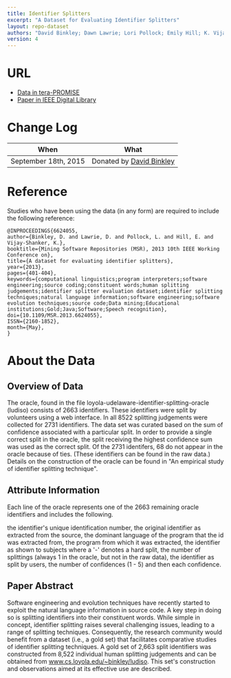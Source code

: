 ```yaml
---
title: Identifier Splitters
excerpt: "A Dataset for Evaluating Identifier Splitters"
layout: repo-dataset
authors: "David Binkley; Dawn Lawrie; Lori Pollock; Emily Hill; K. Vijay-Shanker"
version: 4
---
```


# URL

* [Data in tera-PROMISE](https://terapromise.csc.ncsu.edu/!/#repo/view/head/msr/splitters)
* [Paper in IEEE Digital Library](ieeexplore.ieee.org/xpl/articleDetails.jsp?arnumber=6624055)

# Change Log

When | What
---- | ----
September 18th, 2015 | Donated by [David Binkley](mailto:binkley@cs.loyola.edu)

# Reference

Studies who have been using the data (in any form) are required to include the following reference:

```
@INPROCEEDINGS{6624055,
author={Binkley, D. and Lawrie, D. and Pollock, L. and Hill, E. and Vijay-Shanker, K.},
booktitle={Mining Software Repositories (MSR), 2013 10th IEEE Working Conference on},
title={A dataset for evaluating identifier splitters},
year={2013},
pages={401-404},
keywords={computational linguistics;program interpreters;software engineering;source coding;constituent words;human splitting judgements;identifier splitter evaluation dataset;identifier splitting techniques;natural language information;software engineering;software evolution techniques;source code;Data mining;Educational institutions;Gold;Java;Software;Speech recognition},
doi={10.1109/MSR.2013.6624055},
ISSN={2160-1852},
month={May},
}
```

# About the Data

## Overview of Data

The oracle, found in the file loyola-udelaware-identifier-splitting-oracle (ludiso) consists of 2663 identifiers. These identifiers were split by volunteers using a web interface. In all 8522 splitting judgements were collected for 2731 identifiers. The data set was curated based on the sum of confidence associated with a particular split. In order to provide a single correct split in the oracle, the split receiving the highest confidence sum was used as the correct split. Of the 2731 identifers, 68 do not appear in the oracle because of ties. (These identifiers can be found in the raw data.) Details on the construction of the oracle can be found in "An empirical study of identifier splitting technique".

## Attribute Information

Each line of the oracle represents one of the 2663 remaining oracle identifiers and includes the following.

the identifier's unique identification number,
the original identifier as extracted from the source,
the dominant language of the program that the id was extracted from,
the program from which it was extracted,
the identifier as shown to subjects where a '-' denotes a hard split,
the number of splittings (always 1 in the oracle, but not in the raw data),
the identifier as split by users,
the number of confidences (1 - 5) and then each confidence.

## Paper Abstract

Software engineering and evolution techniques have recently started to exploit the natural language information in source code. A key step in doing so is splitting identifiers into their constituent words. While simple in concept, identifier splitting raises several challenging issues, leading to a range of splitting techniques. Consequently, the research community would benefit from a dataset (i.e., a gold set) that facilitates comparative studies of identifier splitting techniques. A gold set of 2,663 split identifiers was constructed from 8,522 individual human splitting judgements and can be obtained from www.cs.loyola.edu/~binkley/ludiso. This set's construction and observations aimed at its effective use are described.
